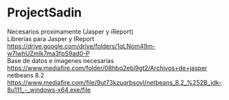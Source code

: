 # ProjectSadin

Necesarios proximamente (Jasper y iReport)<br>
Librerias para Jasper y IReport<br>
https://drive.google.com/drive/folders/1qLNom49m-w7lwhUZmlk7ma3fpS9ad0-P <br>
Base de datos e imagenes necesarias<br>
https://www.mediafire.com/folder/08hbq2ebi9gt2/Archivos+de+jasper <br>
netbeans 8.2<br>
https://www.mediafire.com/file/9ut73kzuqrbsovl/netbeans_8.2_%252B_jdk-8u111_-_windows-x64.exe/file

